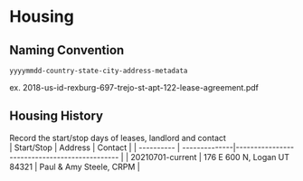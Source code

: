 # Housing  
## Naming Convention  
```
yyyymmdd-country-state-city-address-metadata
```
ex. 2018-us-id-rexburg-697-trejo-st-apt-122-lease-agreement.pdf
## Housing History    
Record the start/stop days of leases, landlord and contact  
| Start/Stop     | Address | Contact |
| ---------- | --------------|---------------------------------------------- |
| 20210701-current | 176 E 600 N, Logan UT 84321 | Paul & Amy Steele, CRPM |
